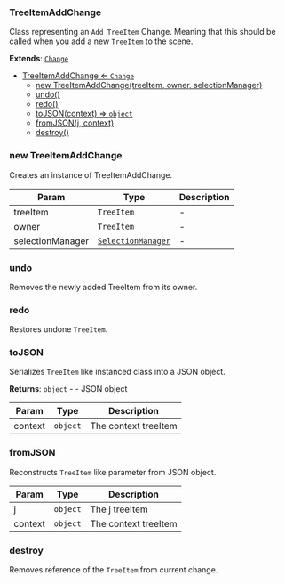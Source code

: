<a name="TreeItemAddChange"></a>

### TreeItemAddChange 
Class representing an `Add TreeItem` Change. Meaning that this should be called when you add a new `TreeItem` to the scene.


**Extends**: <code>[Change](api/UndoRedo\Change.md)</code>  

* [TreeItemAddChange ⇐ <code>Change</code>](#TreeItemAddChange)
    * [new TreeItemAddChange(treeItem, owner, selectionManager)](#new-TreeItemAddChange)
    * [undo()](#undo)
    * [redo()](#redo)
    * [toJSON(context) ⇒ <code>object</code>](#toJSON)
    * [fromJSON(j, context)](#fromJSON)
    * [destroy()](#destroy)

<a name="new_TreeItemAddChange_new"></a>

### new TreeItemAddChange
Creates an instance of TreeItemAddChange.


| Param | Type | Description |
| --- | --- | --- |
| treeItem | <code>TreeItem</code> | - |
| owner | <code>TreeItem</code> | - |
| selectionManager | <code>[SelectionManager](api/SelectionManager.md)</code> | - |

<a name="TreeItemAddChange+undo"></a>

### undo
Removes the newly added TreeItem from its owner.


<a name="TreeItemAddChange+redo"></a>

### redo
Restores undone `TreeItem`.


<a name="TreeItemAddChange+toJSON"></a>

### toJSON
Serializes `TreeItem` like instanced class into a JSON object.


**Returns**: <code>object</code> - - JSON object  

| Param | Type | Description |
| --- | --- | --- |
| context | <code>object</code> | The context treeItem |

<a name="TreeItemAddChange+fromJSON"></a>

### fromJSON
Reconstructs `TreeItem` like parameter from JSON object.



| Param | Type | Description |
| --- | --- | --- |
| j | <code>object</code> | The j treeItem |
| context | <code>object</code> | The context treeItem |

<a name="TreeItemAddChange+destroy"></a>

### destroy
Removes reference of the `TreeItem` from current change.


